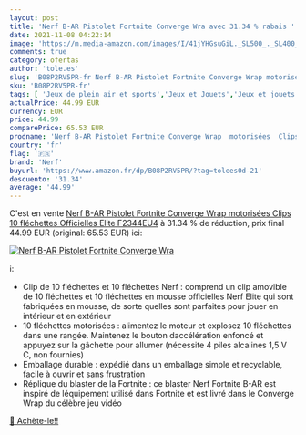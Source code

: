 ```yaml
---
layout: post
title: 'Nerf B-AR Pistolet Fortnite Converge Wra avec 31.34 % rabais '
date: 2021-11-08 04:22:14
image: 'https://m.media-amazon.com/images/I/41jYHGsuGiL._SL500_._SL400_.jpg'
comments: true
category: ofertas
author: 'tole.es'
slug: 'B08P2RV5PR-fr Nerf B-AR Pistolet Fortnite Converge Wrap motorisées Clips...'
sku: 'B08P2RV5PR-fr'
tags: [ 'Jeux de plein air et sports','Jeux et Jouets','Jeux et jouets','Pistolets et fléchettes','nerf', ]
actualPrice: 44.99 EUR
currency: EUR
price: 44.99
comparePrice: 65.53 EUR
prodname: 'Nerf B-AR Pistolet Fortnite Converge Wrap  motorisées  Clips  10 fléchettes Officielles Elite  F2344EU4'
country: 'fr'
flag: '🇫🇷'
brand: 'Nerf'
buyurl: 'https://www.amazon.fr/dp/B08P2RV5PR/?tag=tolees0d-21'
descuento: '31.34'
average: '44.99'
---
```


C'est en vente [Nerf B-AR Pistolet Fortnite Converge Wrap  motorisées  Clips  10 fléchettes Officielles Elite  F2344EU4](https://www.amazon.fr/dp/B08P2RV5PR/?tag=tolees0d-21)  à  31.34 % de réduction, prix final  44.99 EUR (original: 65.53 EUR) ici:

[![Nerf B-AR Pistolet Fortnite Converge Wra](https://m.media-amazon.com/images/I/41jYHGsuGiL._SL500_._SL400_.jpg)](https://www.amazon.fr/dp/B08P2RV5PR/?tag=tolees0d-21)

ℹ️:

- Clip de 10 fléchettes et 10 fléchettes Nerf : comprend un clip amovible de 10 fléchettes et 10 fléchettes en mousse officielles Nerf Elite qui sont fabriquées en mousse, de sorte quelles sont parfaites pour jouer en intérieur et en extérieur
- 10 fléchettes motorisées : alimentez le moteur et explosez 10 fléchettes dans une rangée. Maintenez le bouton daccélération enfoncé et appuyez sur la gâchette pour allumer (nécessite 4 piles alcalines 1,5 V C, non fournies)
- Emballage durable : expédié dans un emballage simple et recyclable, facile à ouvrir et sans frustration
- Réplique du blaster de la Fortnite : ce blaster Nerf Fortnite B-AR est inspiré de léquipement utilisé dans Fortnite et est livré dans le Converge Wrap du célèbre jeu vidéo

[🛒 Achète-le!!](https://www.amazon.fr/dp/B08P2RV5PR/?tag=tolees0d-21)
